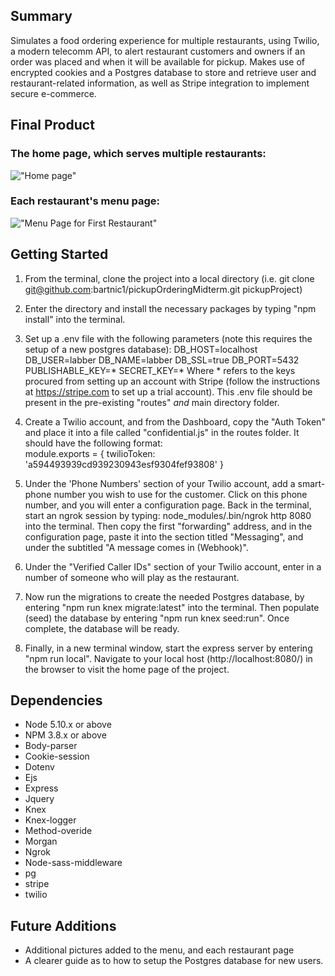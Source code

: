 ## Summary
Simulates a food ordering experience for multiple restaurants, using Twilio, a modern telecomm API, to alert restaurant customers and owners if an order was placed and when it will be available for pickup. Makes use of encrypted cookies and a Postgres database to store and retrieve user and restaurant-related information, as well as Stripe integration to implement secure e-commerce.

## Final Product
### The home page, which serves multiple restaurants:
!["Home page"](https://github.com/bartnic1/pickupOrderingMidterm/blob/master/main.png)

### Each restaurant's menu page:
!["Menu Page for First Restaurant"](https://github.com/bartnic1/pickupOrderingMidterm/blob/master/menu.png)

## Getting Started

1. From the terminal, clone the project into a local directory (i.e. git clone git@github.com:bartnic1/pickupOrderingMidterm.git pickupProject)
2. Enter the directory and install the necessary packages by typing "npm install" into the terminal.
3. Set up a .env file with the following parameters (note this requires the setup of a new postgres database):
DB_HOST=localhost
DB_USER=labber
DB_NAME=labber
DB_SSL=true
DB_PORT=5432
PUBLISHABLE_KEY=*
SECRET_KEY=*
Where * refers to the keys procured from setting up an account with Stripe (follow the instructions at https://stripe.com to set up a   trial account). This .env file should be present in the pre-existing "routes" *and* main directory folder.

4. Create a Twilio account, and from the Dashboard, copy the "Auth Token" and place it into a file called "confidential.js" in the routes folder. It should have the following format:  
module.exports = {
  twilioToken: 'a594493939cd939230943esf9304fef93808'
}

5. Under the 'Phone Numbers' section of your Twilio account, add a smart-phone number you wish to use for the customer. Click on this phone number, and you will enter a configuration page. Back in the terminal, start an ngrok session by typing: node_modules/.bin/ngrok http 8080 into the terminal. Then copy the first "forwarding" address, and in the configuration page, paste it into the section titled "Messaging", and under the subtitled "A message comes in (Webhook)". 

6. Under the "Verified Caller IDs" section of your Twilio account, enter in a number of someone who will play as the restaurant. 

7. Now run the migrations to create the needed Postgres database, by entering "npm run knex migrate:latest" into the terminal. Then populate (seed) the database by entering "npm run knex seed:run". Once complete, the database will be ready.

7. Finally, in a new terminal window, start the express server by entering "npm run local". Navigate to your local host (http://localhost:8080/) in the browser to visit the home page of the project.

## Dependencies

- Node 5.10.x or above
- NPM 3.8.x or above
- Body-parser
- Cookie-session
- Dotenv
- Ejs
- Express
- Jquery
- Knex
- Knex-logger
- Method-overide
- Morgan
- Ngrok
- Node-sass-middleware
- pg
- stripe
- twilio

## Future Additions

- Additional pictures added to the menu, and each restaurant page
- A clearer guide as to how to setup the Postgres database for new users.

